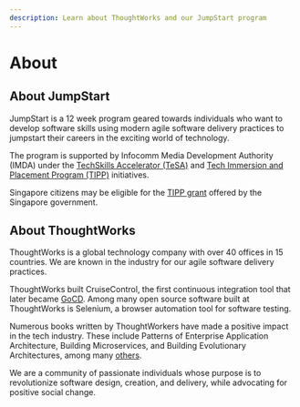 ```yaml
---
description: Learn about ThoughtWorks and our JumpStart program
---
```


# About

## About JumpStart

JumpStart is a 12 week program geared towards individuals who want to develop software skills using modern agile software delivery practices to jumpstart their careers in the exciting world of technology.

The program is supported by Infocomm Media Development Authority \(IMDA\) under the [TechSkills Accelerator \(TeSA\)](https://www.skillsfuture.sg/tesa) and [Tech Immersion and Placement Program \(TIPP\)](https://www.imda.gov.sg/imtalent/programmes/tipp) initiatives.

Singapore citizens may be eligible for the [TIPP grant](https://www.imda.gov.sg/imtalent/programmes/tipp) offered by the Singapore government. 

## About ThoughtWorks

ThoughtWorks is a global technology company with over 40 offices in 15 countries. We are known in the industry for our agile software delivery practices.

ThoughtWorks built CruiseControl, the first continuous integration tool that later became [GoCD](https://www.gocd.org/). Among many open source software built at ThoughtWorks is Selenium, a browser automation tool for software testing. 

Numerous books written by ThoughtWorkers have made a positive impact in the tech industry. These include Patterns of Enterprise Application Architecture, Building Microservices, and Building Evolutionary Architectures, among many [others](https://en.wikipedia.org/wiki/ThoughtWorks#Books_by_ThoughtWorkers). 

We are a community of passionate individuals whose purpose is to revolutionize software design, creation, and delivery, while advocating for positive social change. 

